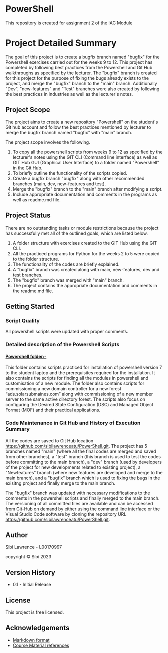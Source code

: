 # PowerShell
This repository is created for assignment 2 of the IAC Module

# Project Detailed Summary

The goal of this project is to create a bugfix branch named "bugfix" for the Powershell exercises carried out for the weeks 9 to 12. This project has completed by following best practices from the Powershell and Git Hub walkthroughs as specified by the lecturer. The "bugfix" branch is created for this project for the purpose of fixing the bugs already exists to the project, and merge the "bugfix" branch to the "main" branch. Additionally "Dev", "new-features" and "Test" branches were also created by following the best practices in industries as well as the lecturer's notes.   

## **Project Scope**

The project aims to create a new repository "Powershell" on the student's Git hub account and follow the best practices mentioned by lecturer to merge the bugfix branch named "bugfix" with "main" branch.  

The project scope involves the following.
1. To copy all the powershell scripts from weeks 9 to 12 as specified by the lecturer's notes using the GIT CLI (Command line interface) as well as GIT Hub GUI (Graphical User Interface) to a folder named "Powershell" in the Git Hub.
3. To briefly outline the functionality of the scripts copied.
4. Create a bugfix branch "bugfix" along with other recommended branches (main, dev, new-features and test).
5. Merge the "bugfix" branch to the "main" branch after modifying a script.
6. Include appropriate documentation and comments in the programs as well as readme.md file.

## **Project Status**

There are no outstanding tasks or module restrictions because the project has successfully met all of the outlined goals, which are listed below.

1. A folder structure with exercises created to the GIT Hub using the GIT CLI.
2. All the practiced programs for Python for the weeks 2 to 5 were copied to the folder structure. 
3. The functionality of the codes are briefly explained. 
4. A "bugfix" branch was created along with main, new-features, dev and test branches.
5. The "bugfix" branch was merged with "main" branch. 
6. The project contains the appropriate documentation and comments in the readme.md file. 

## **Getting Started**

### **Script Quality**
All powershell scripts were updated with proper comments.

### **Detailed description of the Powershell Scripts**

#### <u>**Powershell folder:-**</u>
This folder contains scripts practiced for installation of powershell version 7 to the student laptop and the prerequisites required for the installation. It also contains the scripts for finding all the modules in powershell and customisation of a new module. The folder also contains scripts for commissioning a new domain controller for a new forest “ads.solarsubmaines.com” along with commissioning of a new member server to the same active directory forest. The scripts also focus on configuring the Desired State Configuration (DSC) and Managed Object Format (MOF) and their practical applications. 

### **Code Maintenance in Git Hub and History of Execution Summary**

All the codes are saved to Git Hub location https://github.com/sibilawrenceatu/PowerShell.git. 
The project has 5 branches named "main" (where all the final codes are merged and saved from other branches), a "test" branch (this branch is used to test the codes before committing to the main branch), a "dev" branch (used by developers of the project for new developments related to existing project), a "Newfeatures" branch (where new features are developed and merge to the main branch), and a "bugfix" branch which is used to fixing the bugs in the exisitng project and finally merge to the main branch.

The "bugfix" branch was updated with necessary modifications to the comments in the powershell scripts and finally merged to the main branch. The versioning of all committed files are available and can be accessed from Git-Hub on demand by either using the command line interface or the Visual Studio Code software by cloning the repository URL https://github.com/sibilawrenceatu/PowerShell.git. 

## **Author**

Sibi Lawrence - L00170997

copyright © Sibi 2023

## **Version History**

* 0.1 - Initial Release

## **License**

This project is free licensed.

## **Acknowledgements**

* [Markdown format](https://gist.github.com/DomPizzie/7a5ff55ffa9081f2de27c315f5018afc)
* [Course Material references](https://lyitbb.blackboard.com/ultra/courses/_56617_1/cl/outline)

